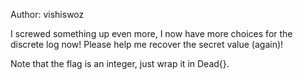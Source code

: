 Author: vishiswoz

I screwed something up even more, I now have more choices for the discrete log now! Please help me recover the secret value (again)!

Note that the flag is an integer, just wrap it in Dead{}.